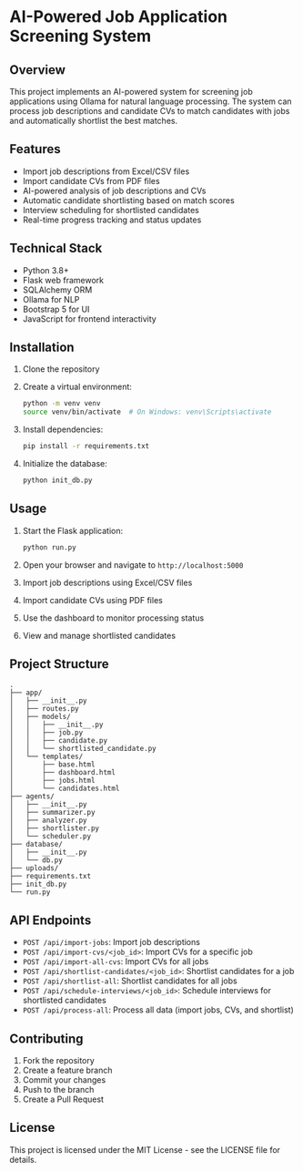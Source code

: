# AI-Powered Job Application Screening System

## Overview

This project implements an AI-powered system for screening job applications using Ollama for natural language processing. The system can process job descriptions and candidate CVs to match candidates with jobs and automatically shortlist the best matches.

## Features

- Import job descriptions from Excel/CSV files
- Import candidate CVs from PDF files
- AI-powered analysis of job descriptions and CVs
- Automatic candidate shortlisting based on match scores
- Interview scheduling for shortlisted candidates
- Real-time progress tracking and status updates

## Technical Stack

- Python 3.8+
- Flask web framework
- SQLAlchemy ORM
- Ollama for NLP
- Bootstrap 5 for UI
- JavaScript for frontend interactivity

## Installation

1. Clone the repository
2. Create a virtual environment:

   ```bash
   python -m venv venv
   source venv/bin/activate  # On Windows: venv\Scripts\activate
   ```

3. Install dependencies:

   ```bash
   pip install -r requirements.txt
   ```

4. Initialize the database:

   ```bash
   python init_db.py
   ```

## Usage

1. Start the Flask application:

   ```bash
   python run.py
   ```

2. Open your browser and navigate to `http://localhost:5000`
3. Import job descriptions using Excel/CSV files
4. Import candidate CVs using PDF files
5. Use the dashboard to monitor processing status
6. View and manage shortlisted candidates

## Project Structure

```
.
├── app/
│   ├── __init__.py
│   ├── routes.py
│   ├── models/
│   │   ├── __init__.py
│   │   ├── job.py
│   │   ├── candidate.py
│   │   └── shortlisted_candidate.py
│   └── templates/
│       ├── base.html
│       ├── dashboard.html
│       ├── jobs.html
│       └── candidates.html
├── agents/
│   ├── __init__.py
│   ├── summarizer.py
│   ├── analyzer.py
│   ├── shortlister.py
│   └── scheduler.py
├── database/
│   ├── __init__.py
│   └── db.py
├── uploads/
├── requirements.txt
├── init_db.py
└── run.py
```

## API Endpoints

- `POST /api/import-jobs`: Import job descriptions
- `POST /api/import-cvs/<job_id>`: Import CVs for a specific job
- `POST /api/import-all-cvs`: Import CVs for all jobs
- `POST /api/shortlist-candidates/<job_id>`: Shortlist candidates for a job
- `POST /api/shortlist-all`: Shortlist candidates for all jobs
- `POST /api/schedule-interviews/<job_id>`: Schedule interviews for shortlisted candidates
- `POST /api/process-all`: Process all data (import jobs, CVs, and shortlist)

## Contributing

1. Fork the repository
2. Create a feature branch
3. Commit your changes
4. Push to the branch
5. Create a Pull Request

## License

This project is licensed under the MIT License - see the LICENSE file for details. 